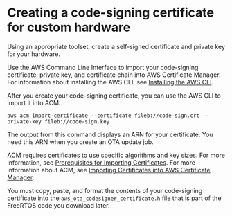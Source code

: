 # Creating a code\-signing certificate for custom hardware<a name="ota-code-sign-cert-other"></a>

Using an appropriate toolset, create a self\-signed certificate and private key for your hardware\.

Use the AWS Command Line Interface to import your code\-signing certificate, private key, and certificate chain into AWS Certificate Manager\. For information about installing the AWS CLI, see [Installing the AWS CLI](https://docs.aws.amazon.com/cli/latest/userguide/cli-chap-install.html)\.

After you create your code\-signing certificate, you can use the AWS CLI to import it into ACM:

```
aws acm import-certificate --certificate fileb://code-sign.crt --private-key fileb://code-sign.key
```

The output from this command displays an ARN for your certificate\. You need this ARN when you create an OTA update job\.

ACM requires certificates to use specific algorithms and key sizes\. For more information, see [Prerequisites for Importing Certificates](https://docs.aws.amazon.com/acm/latest/userguide/import-certificate-prerequisites.html)\. For more information about ACM, see [Importing Certificates into AWS Certificate Manager](https://docs.aws.amazon.com/acm/latest/userguide/import-certificate.html)\.

You must copy, paste, and format the contents of your code\-signing certificate into the `aws_ota_codesigner_certificate.h` file that is part of the FreeRTOS code you download later\.
